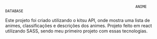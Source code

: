                                                               ANIME DATABASE

Este projeto foi criado utilizando o kitsu API, onde mostra uma lista de animes, classificações e descrições dos animes. Projeto
feito em react utilizando SASS, sendo meu primeiro projeto com essas tecnologias.
